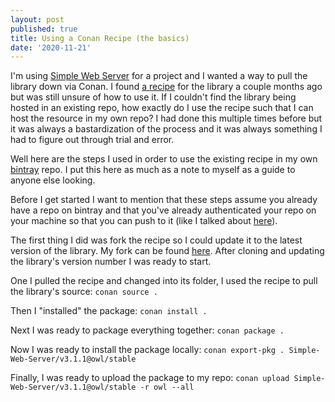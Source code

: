 ```yaml
---
layout: post
published: true
title: Using a Conan Recipe (the basics)
date: '2020-11-21'
---
```

I'm using [Simple Web Server](https://gitlab.com/eidheim/Simple-Web-Server) for a project and I wanted a way to pull the library down via Conan. I found [a recipe](https://github.com/inexorgame-obsolete/conan-simple-web-server) for the library a couple months ago but was still unsure of how to use it. If I couldn't find the library being hosted in an existing repo, how exactly do I use the recipe such that I can host the resource in my own repo? I had done this multiple times before but it was always a bastardization of the process and it was always something I had to figure out through trial and error.

Well here are the steps I used in order to use the existing recipe in my own [bintray](https://bintray.com) repo. I put this here as much as a note to myself as a guide to anyone else looking.

Before I get started I want to mention that these steps assume you already have a repo on bintray and that you've already authenticated your repo on your machine so that you can push to it (like I talked about [here](https://zethon.github.io/2019-11-06-hacking-together-a-conan-package/)). 

The first thing I did was fork the recipe so I could update it to the latest version of the library. My fork can be found [here](https://github.com/zethon/conan-simple-web-server). After cloning and updating the library's version number I was ready to start.

One I pulled the recipe and changed into its folder, I used the recipe to pull the library's source: `conan source .`

Then I "installed" the package: `conan install .`

Next I was ready to package everything together: `conan package .`

Now I was ready to install the package locally: `conan export-pkg . Simple-Web-Server/v3.1.1@owl/stable`

Finally, I was ready to upload the package to my repo: `conan upload Simple-Web-Server/v3.1.1@owl/stable -r owl --all`